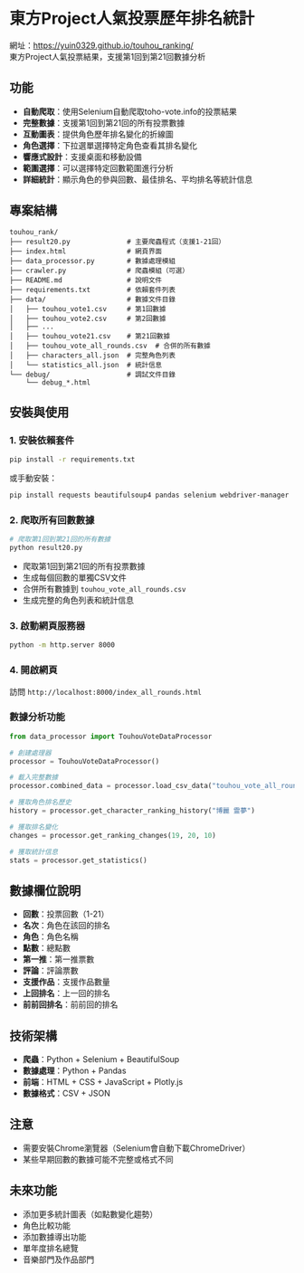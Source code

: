 # 東方Project人氣投票歷年排名統計

網址：https://yuin0329.github.io/touhou_ranking/ <br>
東方Project人氣投票結果，支援第1回到第21回數據分析


## 功能

- **自動爬取**：使用Selenium自動爬取toho-vote.info的投票結果
- **完整數據**：支援第1回到第21回的所有投票數據
- **互動圖表**：提供角色歷年排名變化的折線圖
- **角色選擇**：下拉選單選擇特定角色查看其排名變化
- **響應式設計**：支援桌面和移動設備
- **範圍選擇**：可以選擇特定回數範圍進行分析
- **詳細統計**：顯示角色的參與回數、最佳排名、平均排名等統計信息

## 專案結構

```
touhou_rank/
├── result20.py              # 主要爬蟲程式（支援1-21回）
├── index.html               # 網頁界面
├── data_processor.py        # 數據處理模組
├── crawler.py               # 爬蟲模組（可選）
├── README.md                # 說明文件
├── requirements.txt         # 依賴套件列表
├── data/                    # 數據文件目錄
│   ├── touhou_vote1.csv     # 第1回數據
│   ├── touhou_vote2.csv     # 第2回數據
│   ├── ...
│   ├── touhou_vote21.csv    # 第21回數據
│   ├── touhou_vote_all_rounds.csv  # 合併的所有數據
│   ├── characters_all.json  # 完整角色列表
│   └── statistics_all.json  # 統計信息
└── debug/                   # 調試文件目錄
    └── debug_*.html
```

## 安裝與使用

### 1. 安裝依賴套件

```bash
pip install -r requirements.txt
```

或手動安裝：

```bash
pip install requests beautifulsoup4 pandas selenium webdriver-manager
```

### 2. 爬取所有回數數據

```bash
# 爬取第1回到第21回的所有數據
python result20.py
```

- 爬取第1回到第21回的所有投票數據
- 生成每個回數的單獨CSV文件
- 合併所有數據到 `touhou_vote_all_rounds.csv`
- 生成完整的角色列表和統計信息

### 3. 啟動網頁服務器

```bash
python -m http.server 8000
```

### 4. 開啟網頁

訪問 `http://localhost:8000/index_all_rounds.html`


### 數據分析功能

```python
from data_processor import TouhouVoteDataProcessor

# 創建處理器
processor = TouhouVoteDataProcessor()

# 載入完整數據
processor.combined_data = processor.load_csv_data("touhou_vote_all_rounds.csv")

# 獲取角色排名歷史
history = processor.get_character_ranking_history("博麗 霊夢")

# 獲取排名變化
changes = processor.get_ranking_changes(19, 20, 10)

# 獲取統計信息
stats = processor.get_statistics()
```

## 數據欄位說明

- **回數**：投票回數（1-21）
- **名次**：角色在該回的排名
- **角色**：角色名稱
- **點數**：總點數
- **第一推**：第一推票數
- **評論**：評論票數
- **支援作品**：支援作品數量
- **上回排名**：上一回的排名
- **前前回排名**：前前回的排名

## 技術架構

- **爬蟲**：Python + Selenium + BeautifulSoup
- **數據處理**：Python + Pandas
- **前端**：HTML + CSS + JavaScript + Plotly.js
- **數據格式**：CSV + JSON

## 注意

- 需要安裝Chrome瀏覽器（Selenium會自動下載ChromeDriver）
- 某些早期回數的數據可能不完整或格式不同

## 未來功能

- 添加更多統計圖表（如點數變化趨勢）
- 角色比較功能
- 添加數據導出功能
- 單年度排名總覽
- 音樂部門及作品部門












